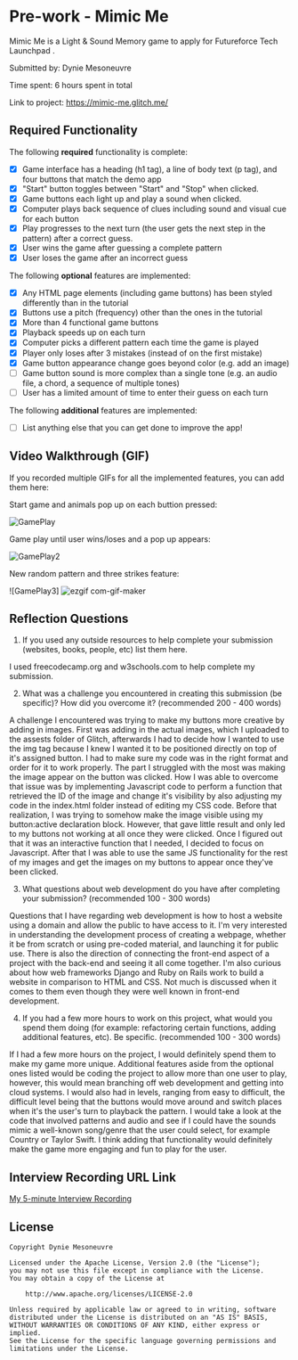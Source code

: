 # Pre-work - Mimic Me

Mimic Me is a Light & Sound Memory game to apply for Futureforce Tech Launchpad . 

Submitted by: Dynie Mesoneuvre

Time spent: 6 hours spent in total

Link to project: https://mimic-me.glitch.me/

## Required Functionality

The following **required** functionality is complete:

* [x] Game interface has a heading (h1 tag), a line of body text (p tag), and four buttons that match the demo app
* [x] "Start" button toggles between "Start" and "Stop" when clicked. 
* [x] Game buttons each light up and play a sound when clicked. 
* [x] Computer plays back sequence of clues including sound and visual cue for each button
* [x] Play progresses to the next turn (the user gets the next step in the pattern) after a correct guess. 
* [x] User wins the game after guessing a complete pattern
* [x] User loses the game after an incorrect guess

The following **optional** features are implemented:

* [x] Any HTML page elements (including game buttons) has been styled differently than in the tutorial
* [x] Buttons use a pitch (frequency) other than the ones in the tutorial
* [x] More than 4 functional game buttons
* [x] Playback speeds up on each turn
* [x] Computer picks a different pattern each time the game is played
* [x] Player only loses after 3 mistakes (instead of on the first mistake)
* [x] Game button appearance change goes beyond color (e.g. add an image)
* [ ] Game button sound is more complex than a single tone (e.g. an audio file, a chord, a sequence of multiple tones)
* [ ] User has a limited amount of time to enter their guess on each turn

The following **additional** features are implemented:

- [ ] List anything else that you can get done to improve the app!

## Video Walkthrough (GIF)

If you recorded multiple GIFs for all the implemented features, you can add them here:

Start game and animals pop up on each buttion pressed:

![GamePlay](https://user-images.githubusercontent.com/102767729/164792596-26bd576a-bb79-4e73-90cc-c66db1cd2189.gif)

Game play until user wins/loses and a pop up appears:

![GamePlay2](https://user-images.githubusercontent.com/102767729/164792622-cc2e82d6-788c-4c1d-8726-ecb5a856fd90.gif)

New random pattern and three strikes feature:

![GamePlay3] ![ezgif com-gif-maker](https://user-images.githubusercontent.com/102767729/164793941-c29b5559-3702-4678-a407-9a7fddf39330.gif)


## Reflection Questions
1. If you used any outside resources to help complete your submission (websites, books, people, etc) list them here. 

I used freecodecamp.org and w3schools.com to help complete my submission.

2. What was a challenge you encountered in creating this submission (be specific)? How did you overcome it? (recommended 200 - 400 words) 

A challenge I encountered was trying to make my buttons more creative by adding in images. First was adding in the actual images, which I uploaded to the assests folder of Glitch, afterwards I had to decide how I wanted to use the img tag because I knew I wanted it to be positioned directly on top of it's assigned button. I had to make sure my code was in the right format and order for it to work properly. The part I struggled with the most was making the image appear on the button was clicked. How I was able to overcome that issue was by implementing Javascript code to perform a function that retrieved the ID of the image and change it's visibility by also adjusting my code in the index.html folder instead of editing my CSS code. Before that realization, I was trying to somehow make the image visible using my button:active declaration block. However, that gave little result and only led to my buttons not working at all once they were clicked. Once I figured out that it was an interactive function that I needed, I decided to focus on Javascript. After that I was able to use the same JS functionality for the rest of my images and get the images on my buttons to appear once they've been clicked.

3. What questions about web development do you have after completing your submission? (recommended 100 - 300 words) 

Questions that I have regarding web development is how to host a website using a domain and allow the public to have access to it. I'm very interested in understanding the development process of creating a webpage, whether it be from scratch or using pre-coded material, and launching it for public use. There is also the direction of connecting the front-end aspect of a project with the back-end and seeing it all come together. I'm also curious about how web frameworks Django and Ruby on Rails work to build a website in comparison to HTML and CSS. Not much is discussed when it comes to them even though they were well known in front-end development.



4. If you had a few more hours to work on this project, what would you spend them doing (for example: refactoring certain functions, adding additional features, etc). Be specific. (recommended 100 - 300 words) 

If I had a few more hours on the project, I would definitely spend them to make my game more unique. Additional features aside from the optional ones listed would be coding the project to allow more than one user to play, however, this would mean branching off web development and getting into cloud systems. I would also had in levels, ranging from easy to difficult, the difficult level being that the buttons would move around and switch places when it's the user's turn to playback the pattern. I would take a look at the code that involved patterns and audio and see if I could have the sounds mimic a well-known song/genre that the user could select, for example Country or Taylor Swift. I think adding that functionality would definitely make the game more engaging and fun to play for the user.



## Interview Recording URL Link

[My 5-minute Interview Recording](your-link-here)


## License

    Copyright Dynie Mesoneuvre

    Licensed under the Apache License, Version 2.0 (the "License");
    you may not use this file except in compliance with the License.
    You may obtain a copy of the License at

        http://www.apache.org/licenses/LICENSE-2.0

    Unless required by applicable law or agreed to in writing, software
    distributed under the License is distributed on an "AS IS" BASIS,
    WITHOUT WARRANTIES OR CONDITIONS OF ANY KIND, either express or implied.
    See the License for the specific language governing permissions and
    limitations under the License.
